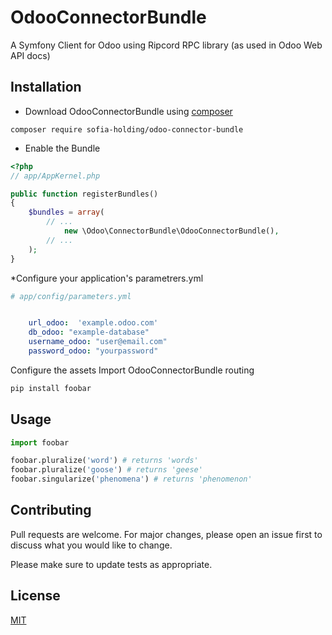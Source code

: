 # OdooConnectorBundle

A Symfony Client for Odoo using Ripcord RPC library (as used in Odoo Web API docs)


## Installation

* Download OdooConnectorBundle using [composer]()

```composer
composer require sofia-holding/odoo-connector-bundle
```
* Enable the Bundle
```php
<?php
// app/AppKernel.php

public function registerBundles()
{
    $bundles = array(
        // ...
            new \Odoo\ConnectorBundle\OdooConnectorBundle(),
        // ...
    );
}
```

*Configure your application's parametrers.yml
```yml
# app/config/parameters.yml


    url_odoo:  'example.odoo.com'
    db_odoo: "example-database"
    username_odoo: "user@email.com"
    password_odoo: "yourpassword"
```
Configure the assets
Import OdooConnectorBundle routing
```bash
pip install foobar
```

## Usage

```python
import foobar

foobar.pluralize('word') # returns 'words'
foobar.pluralize('goose') # returns 'geese'
foobar.singularize('phenomena') # returns 'phenomenon'
```

## Contributing
Pull requests are welcome. For major changes, please open an issue first to discuss what you would like to change.

Please make sure to update tests as appropriate.

## License
[MIT](https://choosealicense.com/licenses/mit/)
